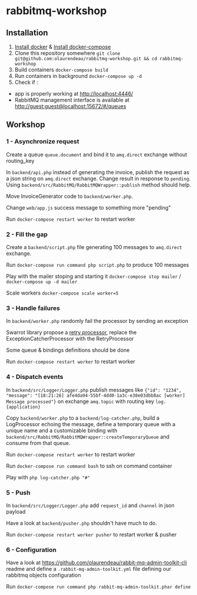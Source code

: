 # rabbitmq-workshop

## Installation

1. [Install docker](https://www.docker.com/products/overview#/install_the_platform) & [Install docker-compose](https://docs.docker.com/compose/install/)
2. Clone this repository somewhere `git clone git@github.com:olaurendeau/rabbitmq-workshop.git && cd rabbitmq-workshop`
3. Build containers `docker-compose build`
4. Run containers in background `docker-compose up -d`
5. Check if :
  * app is properly working at [http://localhost:4446/](http://localhost:4446/)
  * RabbitMQ management interface is available at [http://guest:guest@localhost:15672/#/queues](http://guest:guest@localhost:15672/#/queues)

## Workshop

### 1 - Asynchronize request

Create a queue `queue.document` and bind it to `amq.direct` exchange without routing_key

In `backend/api.php` instead of generating the invoice, publish the request as a json string on `amq.direct` exchange. Change result in response to `pending`. Using `backend/src/RabbitMQ/RabbitMQWrapper::publish` method should help.

Move InvoiceGenerator code to `backend/worker.php`.

Change `web/app.js` success message to something more "pending"

Run `docker-compose restart worker` to restart worker

### 2 - Fill the gap

Create a `backend/script.php` file generating 100 messages to `amq.direct` exchange.

Run `docker-compose run command php script.php` to produce 100 messages

Play with the mailer stoping and starting it `docker-compose stop mailer` / `docker-compose up -d mailer`

Scale workers `docker-compose scale worker=5`

### 3 - Handle failures

In `backend/worker.php` randomly fail the processor by sending an exception

Swarrot library propose a [retry processor](https://github.com/swarrot/swarrot/tree/master/src/Swarrot/Processor/Retry), replace the ExceptionCatcherProcessor with the RetryProcessor

Some queue & bindings definitions should be done

Run `docker-compose restart worker` to restart worker

### 4 - Dispatch events

In `backend/src/Logger/Logger.php` publish messages like `{"id": "1234", "message": "[18:21:26] afe4da94-55bf-4dd0-1a3c-e38e03dbb8ac [worker] Message processed"}` on exchange `amq.topic` with routing key `log.{application}`

Copy `backend/worker.php` to a `backend/log-catcher.php`, build a LogProcessor echoing the message, define a temporary queue with a unique name and a customizable binding with `backend/src/RabbitMQ/RabbitMQWrapper::createTemporaryQueue` and consume from that queue.

Run `docker-compose restart worker` to restart worker

Run `docker-compose run command bash` to ssh on command container

Play with `php log-catcher.php "#"`

### 5 - Push

In `backend/src/Logger/Logger.php` add `request_id` and `channel` in json payload

Have a look at `backend/pusher.php` shouldn't have much to do.

Run `docker-compose restart worker pusher` to restart worker & pusher

### 6 - Configuration

Have a look at https://github.com/olaurendeau/rabbit-mq-admin-toolkit-cli readme and define a `.rabbit-mq-admin-toolkit.yml` file defining our rabbitmq objects configuration

Run `docker-compose run command php rabbit-mq-admin-toolkit.phar define`
